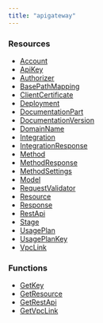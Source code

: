 ```yaml
---
title: "apigateway"
---
```


<!-- WARNING: this file was generated by the Pulumi Terraform Bridge (tfgen) Tool. -->
<!-- Do not edit by hand unless you're certain you know what you are doing! -->

<style>
  table td p { margin-top: 0; margin-bottom: 0; }
</style>

<h3>Resources</h3>
<ul class="api">
    <li><a href="account"><span class="symbol resource"></span>Account</a></li>
    <li><a href="apikey"><span class="symbol resource"></span>ApiKey</a></li>
    <li><a href="authorizer"><span class="symbol resource"></span>Authorizer</a></li>
    <li><a href="basepathmapping"><span class="symbol resource"></span>BasePathMapping</a></li>
    <li><a href="clientcertificate"><span class="symbol resource"></span>ClientCertificate</a></li>
    <li><a href="deployment"><span class="symbol resource"></span>Deployment</a></li>
    <li><a href="documentationpart"><span class="symbol resource"></span>DocumentationPart</a></li>
    <li><a href="documentationversion"><span class="symbol resource"></span>DocumentationVersion</a></li>
    <li><a href="domainname"><span class="symbol resource"></span>DomainName</a></li>
    <li><a href="integration"><span class="symbol resource"></span>Integration</a></li>
    <li><a href="integrationresponse"><span class="symbol resource"></span>IntegrationResponse</a></li>
    <li><a href="method"><span class="symbol resource"></span>Method</a></li>
    <li><a href="methodresponse"><span class="symbol resource"></span>MethodResponse</a></li>
    <li><a href="methodsettings"><span class="symbol resource"></span>MethodSettings</a></li>
    <li><a href="model"><span class="symbol resource"></span>Model</a></li>
    <li><a href="requestvalidator"><span class="symbol resource"></span>RequestValidator</a></li>
    <li><a href="resource"><span class="symbol resource"></span>Resource</a></li>
    <li><a href="response"><span class="symbol resource"></span>Response</a></li>
    <li><a href="restapi"><span class="symbol resource"></span>RestApi</a></li>
    <li><a href="stage"><span class="symbol resource"></span>Stage</a></li>
    <li><a href="usageplan"><span class="symbol resource"></span>UsagePlan</a></li>
    <li><a href="usageplankey"><span class="symbol resource"></span>UsagePlanKey</a></li>
    <li><a href="vpclink"><span class="symbol resource"></span>VpcLink</a></li>
</ul>

<h3>Functions</h3>
<ul class="api">
    <li><a href="getkey"><span class="symbol datasource"></span>GetKey</a></li>
    <li><a href="getresource"><span class="symbol datasource"></span>GetResource</a></li>
    <li><a href="getrestapi"><span class="symbol datasource"></span>GetRestApi</a></li>
    <li><a href="getvpclink"><span class="symbol datasource"></span>GetVpcLink</a></li>
</ul>

